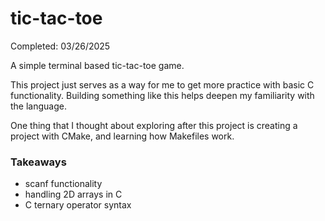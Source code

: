 # tic-tac-toe

Completed: 03/26/2025

A simple terminal based tic-tac-toe game.

This project just serves as a way for me to get more practice with basic C functionality. Building something like this helps deepen my familiarity with the language. 

One thing that I thought about exploring after this project is creating a project with
CMake, and learning how Makefiles work.

### Takeaways

- scanf functionality
- handling 2D arrays in C
- C ternary operator syntax
